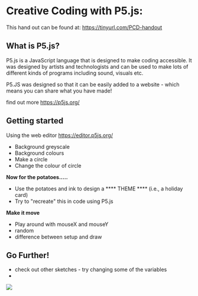 # **Creative Coding with P5.js:**

This hand out can be found at:
https://tinyurl.com/PCD-handout

## **What is P5.js?**
P5.js is a JavaScript language that is designed to make coding accessible. It was designed by artists and technologists and can be used to make lots of different kinds of programs including sound, visuals etc.

P5.JS was designed so that it can be easily added to a website - which means you can share what you have made!

find out more https://p5js.org/

## **Getting started**
Using the web editor https://editor.p5js.org/

- Background greyscale
- Background colours
- Make a circle
- Change the colour of circle

**Now for the potatoes.....**
- Use the potatoes and ink to design a **** THEME **** (i.e., a holiday card)
- Try to "recreate" this in code using P5.js

**Make it move**
- Play around with mouseX and mouseY
- random
- difference between setup and draw

## **Go Further!**  
- check out other sketches - try changing some of the variables
-

<img src="./imgs/connect_24_0-18.gif"/>
